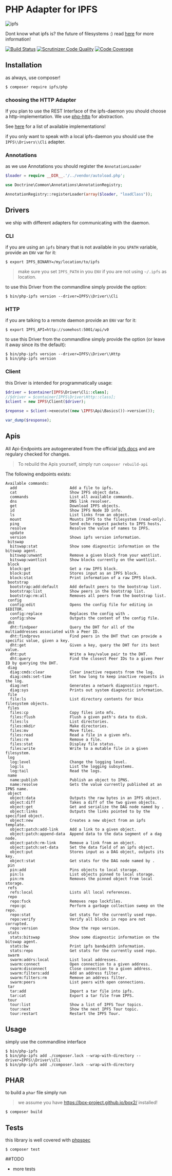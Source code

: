 # PHP Adapter for IPFS

![ipfs](https://user-images.githubusercontent.com/1211152/29604883-ca3a4028-87e0-11e7-9f9a-75de49b06048.png)

Dont know what ipfs is? the future of filesystems :) read [here](https://ipfs.io) for more information!

[![Build Status](https://travis-ci.org/digitalkaoz/php-ipfs.svg?branch=master)](https://travis-ci.org/digitalkaoz/php-ipfs)
[![Scrutinizer Code Quality](https://scrutinizer-ci.com/g/digitalkaoz/php-ipfs/badges/quality-score.png?b=master)](https://scrutinizer-ci.com/g/digitalkaoz/php-ipfs/?branch=master)
[![Code Coverage](https://scrutinizer-ci.com/g/digitalkaoz/php-ipfs/badges/coverage.png?b=master)](https://scrutinizer-ci.com/g/digitalkaoz/php-ipfs/?branch=master)

## Installation

as always, use composer!
```
$ composer require ipfs/php
```

### choosing the HTTP Adapter

If you plan to use the REST Interface of the ipfs-daemon you should choose a http-implementation. We use [php-http](http://docs.php-http.org/) for abstraction.

See [here](https://packagist.org/providers/php-http/async-client-implementation) for a list of available implementations!

if you only want to speak with a local ipfs-daemon you should use the `IPFS\\Drivers\\Cli` adapter.

### Annotations

as we use Annotations you should register the `AnnotationLoader`

```php
$loader = require __DIR__.'/../vendor/autoload.php';

use Doctrine\Common\Annotations\AnnotationRegistry;

AnnotationRegistry::registerLoader(array($loader, "loadClass"));
```

## Drivers

we ship with different adapters for communicating with the daemon.

### CLI

if you are using an `ipfs` binary that is not available in you `$PATH` variable, provide an `ENV` var for it:

```
$ export IPFS_BINARY=/my/location/to/ipfs
```

> make sure you set `IPFS_PATH` in you `ENV` if you are not using `~/.ipfs` as location.

to use this Driver from the commandline simply provide the option:

```
$ bin/php-ipfs version --driver=IPFS\\Driver\\Cli
```

### HTTP

if you are talking to a remote daemon  provide an `ENV` var for it:

```
$ export IPFS_API=http://somehost:5001/api/v0
```

to use this Driver from the commandline simply provide the option (or leave it away since its the default):

```
$ bin/php-ipfs version --driver=IPFS\\Driver\\Http
$ bin/php-ipfs version
```

### Client

this Driver is intended for programmatically usage:

```php
$driver = $container[IPFS\Driver\Cli::class];
//$driver = $container[IPFS\Driver\Http::class];
$client = new IPFS\Client($driver);

$reponse = $client->execute((new \IPFS\Api\Basics())->version());

var_dump($response);
```

## Apis

All Api-Endpoints are autogenerated from the official [ipfs docs](https://ipfs.io/docs/api/) and are regulary checked for changes.

> To rebuild the Apis yourself, simply run `composer rebuild-api`

The following endpoints exists:

```
Available commands:
  add                       Add a file to ipfs.
  cat                       Show IPFS object data.
  commands                  List all available commands.
  dns                       DNS link resolver.
  get                       Download IPFS objects.
  id                        Show IPFS Node ID info.
  ls                        List links from an object.
  mount                     Mounts IPFS to the filesystem (read-only).
  ping                      Send echo request packets to IPFS hosts.
  resolve                   Resolve the value of names to IPFS.
  update
  version                   Shows ipfs version information.
 bitswap
  bitswap:stat              Show some diagnostic information on the bitswap agent.
  bitswap:unwant            Remove a given block from your wantlist.
  bitswap:wantlist          Show blocks currently on the wantlist.
 block
  block:get                 Get a raw IPFS block.
  block:put                 Stores input as an IPFS block.
  block:stat                Print information of a raw IPFS block.
 bootstrap
  bootstrap:add:default     Add default peers to the bootstrap list.
  bootstrap:list            Show peers in the bootstrap list.
  bootstrap:rm:all          Removes all peers from the bootstrap list.
 config
  config:edit               Opens the config file for editing in $EDITOR.
  config:replace            Replaces the config with .
  config:show               Outputs the content of the config file.
 dht
  dht:findpeer              Query the DHT for all of the multiaddresses associated with a Peer ID.
  dht:findprovs             Find peers in the DHT that can provide a specific value, given a key.
  dht:get                   Given a key, query the DHT for its best value.
  dht:put                   Write a key/value pair to the DHT.
  dht:query                 Find the closest Peer IDs to a given Peer ID by querying the DHT.
 diag
  diag:cmds:clear           Clear inactive requests from the log.
  diag:cmds:set-time        Set how long to keep inactive requests in the log.
  diag:net                  Generates a network diagnostics report.
  diag:sys                  Prints out system diagnostic information.
 file
  file:ls                   List directory contents for Unix filesystem objects.
 files
  files:cp                  Copy files into mfs.
  files:flush               Flush a given path's data to disk.
  files:ls                  List directories.
  files:mkdir               Make directories.
  files:mv                  Move files.
  files:read                Read a file in a given mfs.
  files:rm                  Remove a file.
  files:stat                Display file status.
  files:write               Write to a mutable file in a given filesystem.
 log
  log:level                 Change the logging level.
  log:ls                    List the logging subsystems.
  log:tail                  Read the logs.
 name
  name:publish              Publish an object to IPNS.
  name:resolve              Gets the value currently published at an IPNS name.
 object
  object:data               Outputs the raw bytes in an IPFS object.
  object:diff               Takes a diff of the two given objects.
  object:get                Get and serialize the DAG node named by .
  object:links              Outputs the links pointed to by the specified object.
  object:new                Creates a new object from an ipfs template.
  object:patch:add-link     Add a link to a given object.
  object:patch:append-data  Append data to the data segment of a dag node.
  object:patch:rm-link      Remove a link from an object.
  object:patch:set-data     Set the data field of an ipfs object.
  object:put                Stores input as a DAG object, outputs its key.
  object:stat               Get stats for the DAG node named by .
 pin
  pin:add                   Pins objects to local storage.
  pin:ls                    List objects pinned to local storage.
  pin:rm                    Removes the pinned object from local storage.
 refs
  refs:local                Lists all local references.
 repo
  repo:fsck                 Removes repo lockfiles.
  repo:gc                   Perform a garbage collection sweep on the repo.
  repo:stat                 Get stats for the currently used repo.
  repo:verify               Verify all blocks in repo are not corrupted.
  repo:version              Show the repo version.
 stats
  stats:bitswap             Show some diagnostic information on the bitswap agent.
  stats:bw                  Print ipfs bandwidth information.
  stats:repo                Get stats for the currently used repo.
 swarm
  swarm:addrs:local         List local addresses.
  swarm:connect             Open connection to a given address.
  swarm:disconnect          Close connection to a given address.
  swarm:filters:add         Add an address filter.
  swarm:filters:rm          Remove an address filter.
  swarm:peers               List peers with open connections.
 tar
  tar:add                   Import a tar file into ipfs.
  tar:cat                   Export a tar file from IPFS.
 tour
  tour:list                 Show a list of IPFS Tour topics.
  tour:next                 Show the next IPFS Tour topic.
  tour:restart              Restart the IPFS Tour.
```

## Usage

simply use the commandline interface

```
$ bin/php-ipfs
$ bin/php-ipfs add ./composer.lock --wrap-with-directory --driver=IPFS\\Driver\\Cli
$ bin/php-ipfs add ./composer.lock --wrap-with-directory

```

## PHAR

to build a `phar` file simply run

> we assume you have https://box-project.github.io/box2/ installed!

```
$ composer build
```

## Tests

this library is well covered with [phpspec](http://www.phpspec.net/)

```
$ composer test
```

##TODO

* more tests
